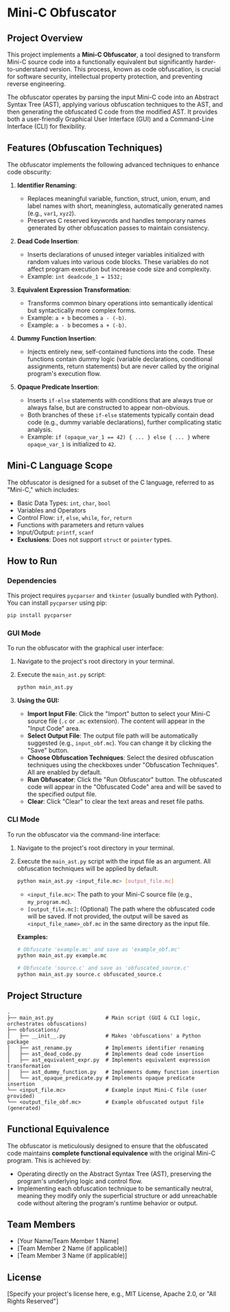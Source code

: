 # Mini-C Obfuscator

## Project Overview

This project implements a **Mini-C Obfuscator**, a tool designed to transform Mini-C source code into a functionally equivalent but significantly harder-to-understand version. This process, known as code obfuscation, is crucial for software security, intellectual property protection, and preventing reverse engineering.

The obfuscator operates by parsing the input Mini-C code into an Abstract Syntax Tree (AST), applying various obfuscation techniques to the AST, and then generating the obfuscated C code from the modified AST. It provides both a user-friendly Graphical User Interface (GUI) and a Command-Line Interface (CLI) for flexibility.

## Features (Obfuscation Techniques)

The obfuscator implements the following advanced techniques to enhance code obscurity:

1.  **Identifier Renaming**:
    * Replaces meaningful variable, function, struct, union, enum, and label names with short, meaningless, automatically generated names (e.g., `var1`, `xyz2`).
    * Preserves C reserved keywords and handles temporary names generated by other obfuscation passes to maintain consistency.

2.  **Dead Code Insertion**:
    * Inserts declarations of unused integer variables initialized with random values into various code blocks. These variables do not affect program execution but increase code size and complexity.
    * Example: `int deadcode_1 = 1532;`

3.  **Equivalent Expression Transformation**:
    * Transforms common binary operations into semantically identical but syntactically more complex forms.
    * Example: `a + b` becomes `a - (-b)`.
    * Example: `a - b` becomes `a + (-b)`.

4.  **Dummy Function Insertion**:
    * Injects entirely new, self-contained functions into the code. These functions contain dummy logic (variable declarations, conditional assignments, return statements) but are never called by the original program's execution flow.

5.  **Opaque Predicate Insertion**:
    * Inserts `if-else` statements with conditions that are always true or always false, but are constructed to appear non-obvious.
    * Both branches of these `if-else` statements typically contain dead code (e.g., dummy variable declarations), further complicating static analysis.
    * Example: `if (opaque_var_1 == 42) { ... } else { ... }` where `opaque_var_1` is initialized to `42`.

## Mini-C Language Scope

The obfuscator is designed for a subset of the C language, referred to as "Mini-C," which includes:
* Basic Data Types: `int`, `char`, `bool`
* Variables and Operators
* Control Flow: `if`, `else`, `while`, `for`, `return`
* Functions with parameters and return values
* Input/Output: `printf`, `scanf`
* **Exclusions**: Does not support `struct` or `pointer` types.

## How to Run

### Dependencies

This project requires `pycparser` and `tkinter` (usually bundled with Python).
You can install `pycparser` using pip:

```bash
pip install pycparser
```

### GUI Mode

To run the obfuscator with the graphical user interface:

1.  Navigate to the project's root directory in your terminal.
2.  Execute the `main_ast.py` script:

    ```bash
    python main_ast.py
    ```

3.  **Using the GUI:**
    * **Import Input File**: Click the "Import" button to select your Mini-C source file (`.c` or `.mc` extension). The content will appear in the "Input Code" area.
    * **Select Output File**: The output file path will be automatically suggested (e.g., `input_obf.mc`). You can change it by clicking the "Save" button.
    * **Choose Obfuscation Techniques**: Select the desired obfuscation techniques using the checkboxes under "Obfuscation Techniques". All are enabled by default.
    * **Run Obfuscator**: Click the "Run Obfuscator" button. The obfuscated code will appear in the "Obfuscated Code" area and will be saved to the specified output file.
    * **Clear**: Click "Clear" to clear the text areas and reset file paths.

### CLI Mode

To run the obfuscator via the command-line interface:

1.  Navigate to the project's root directory in your terminal.
2.  Execute the `main_ast.py` script with the input file as an argument. All obfuscation techniques will be applied by default.

    ```bash
    python main_ast.py <input_file.mc> [output_file.mc]
    ```

    * `<input_file.mc>`: The path to your Mini-C source file (e.g., `my_program.mc`).
    * `[output_file.mc]`: (Optional) The path where the obfuscated code will be saved. If not provided, the output will be saved as `<input_file_name>_obf.mc` in the same directory as the input file.

    **Examples:**

    ```bash
    # Obfuscate 'example.mc' and save as 'example_obf.mc'
    python main_ast.py example.mc

    # Obfuscate 'source.c' and save as 'obfuscated_source.c'
    python main_ast.py source.c obfuscated_source.c
    ```

## Project Structure

```
.
├── main_ast.py                 # Main script (GUI & CLI logic, orchestrates obfuscations)
├── obfuscations/
│   ├── __init__.py             # Makes 'obfuscations' a Python package
│   ├── ast_rename.py           # Implements identifier renaming
│   ├── ast_dead_code.py        # Implements dead code insertion
│   ├── ast_equivalent_expr.py  # Implements equivalent expression transformation
│   ├── ast_dummy_function.py   # Implements dummy function insertion
│   └── ast_opaque_predicate.py # Implements opaque predicate insertion
└── <input_file.mc>             # Example input Mini-C file (user provided)
└── <output_file_obf.mc>        # Example obfuscated output file (generated)
```

## Functional Equivalence

The obfuscator is meticulously designed to ensure that the obfuscated code maintains **complete functional equivalence** with the original Mini-C program. This is achieved by:
* Operating directly on the Abstract Syntax Tree (AST), preserving the program's underlying logic and control flow.
* Implementing each obfuscation technique to be semantically neutral, meaning they modify only the superficial structure or add unreachable code without altering the program's runtime behavior or output.

## Team Members

* [Your Name/Team Member 1 Name]
* [Team Member 2 Name (if applicable)]
* [Team Member 3 Name (if applicable)]

## License

[Specify your project's license here, e.g., MIT License, Apache 2.0, or "All Rights Reserved"]
